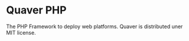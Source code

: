 Quaver PHP
==========

The PHP Framework to deploy web platforms.
Quaver is distributed uner MIT license.

